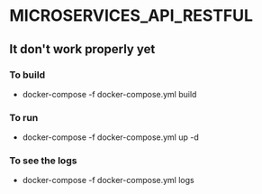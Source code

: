 # MICROSERVICES_API_RESTFUL
## It don't work properly yet
### To build
* docker-compose -f docker-compose.yml build
### To run
* docker-compose -f docker-compose.yml up -d
### To see the logs
* docker-compose -f docker-compose.yml logs